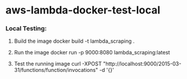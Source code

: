 # aws-lambda-docker-test-local
 
### Local Testing:

1. Build the image
docker build -t lambda_scraping .

2. Run the image
docker run -p 9000:8080 lambda_scraping:latest

3. Test the running image
curl -XPOST "http://localhost:9000/2015-03-31/functions/function/invocations" -d '{}'